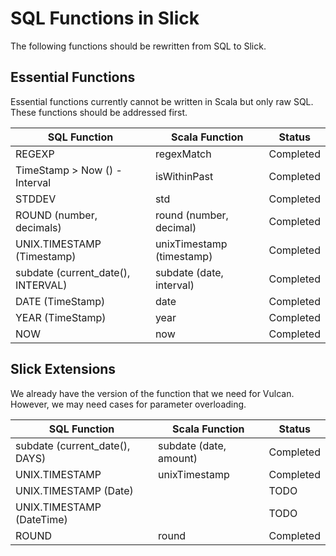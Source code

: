  SQL Functions in Slick 
==========================

The following functions should be rewritten from SQL to Slick.

## Essential Functions

Essential functions currently cannot be written in Scala but only raw SQL. These functions should be addressed first.

| SQL Function                        | Scala Function           | Status             | 
| ----------------------------------- | ---------------------    | -------------------| 
| REGEXP                              | regexMatch               | Completed          |
| TimeStamp > Now () - Interval       | isWithinPast             | Completed          |
| STDDEV                              | std                      | Completed          |
| ROUND (number, decimals)            | round (number, decimal)  | Completed          |
| UNIX.TIMESTAMP (Timestamp)          | unixTimestamp (timestamp)| Completed          |
| subdate (current_date(), INTERVAL)  | subdate (date, interval) | Completed          |
| DATE (TimeStamp)                    | date                     | Completed          |
| YEAR (TimeStamp)                    | year                     | Completed          |
| NOW                                 | now                      | Completed          |



## Slick Extensions

We already have the version of the function that we need for Vulcan.
However, we may need cases for parameter overloading.

| SQL Function                        | Scala Function           | Status             | 
| ----------------------------------- | ---------------------    | -------------------| 
| subdate (current_date(), DAYS)      | subdate (date, amount)   | Completed          |
| UNIX.TIMESTAMP                      | unixTimestamp            | Completed          |
| UNIX.TIMESTAMP (Date)               |                          | TODO               |
| UNIX.TIMESTAMP (DateTime)           |                          | TODO               |
| ROUND                               | round                    | Completed          |
